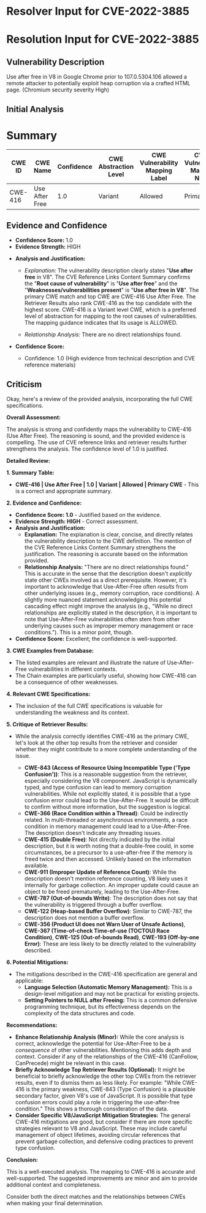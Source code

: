 # Resolver Input for CVE-2022-3885

# Resolution Input for CVE-2022-3885

## Vulnerability Description
Use after free in V8 in Google Chrome prior to 107.0.5304.106 allowed a remote attacker to potentially exploit heap corruption via a crafted HTML page. (Chromium security severity High)

## Initial Analysis
# Summary
| CWE ID | CWE Name | Confidence | CWE Abstraction Level | CWE Vulnerability Mapping Label | CWE-Vulnerability Mapping Notes |
|---|---|---|---|---|---|
| CWE-416 | Use After Free | 1.0 | Variant | Allowed | Primary CWE |

## Evidence and Confidence

*   **Confidence Score:** 1.0
*   **Evidence Strength:** HIGH

- **Analysis and Justification:**  
  - *Explanation:* The vulnerability description clearly states "**Use after free** in V8". The CVE Reference Links Content Summary confirms the "**Root cause of vulnerability**" is "**Use after free**" and the "**Weaknesses/vulnerabilities present**" is "**Use after free in V8**". The primary CWE match and top CWE are CWE-416 Use After Free. The Retriever Results also rank CWE-416 as the top candidate with the highest score. CWE-416 is a Variant level CWE, which is a preferred level of abstraction for mapping to the root causes of vulnerabilities. The mapping guidance indicates that its usage is ALLOWED.

  - *Relationship Analysis:* There are no direct relationships found.

- **Confidence Score:**  
  - Confidence: 1.0 (High evidence from technical description and CVE reference materials)

## Criticism
Okay, here's a review of the provided analysis, incorporating the full CWE specifications.

**Overall Assessment:**

The analysis is strong and confidently maps the vulnerability to CWE-416 (Use After Free). The reasoning is sound, and the provided evidence is compelling. The use of CVE reference links and retriever results further strengthens the analysis. The confidence level of 1.0 is justified.

**Detailed Review:**

**1. Summary Table:**

*   **CWE-416 | Use After Free | 1.0 | Variant | Allowed | Primary CWE** - This is a correct and appropriate summary.

**2. Evidence and Confidence:**

*   **Confidence Score: 1.0** - Justified based on the evidence.
*   **Evidence Strength: HIGH** - Correct assessment.
*   **Analysis and Justification:**
    *   **Explanation:** The explanation is clear, concise, and directly relates the vulnerability description to the CWE definition.  The mention of the CVE Reference Links Content Summary strengthens the justification. The reasoning is accurate based on the information provided.
    *   **Relationship Analysis:**  "There are no direct relationships found." This is accurate in the sense that the description doesn't *explicitly* state other CWEs involved as a direct prerequisite. However, it's important to acknowledge that Use-After-Free often *results* from other underlying issues (e.g., memory corruption, race conditions). A slightly more nuanced statement acknowledging this potential cascading effect might improve the analysis (e.g., "While no direct relationships are explicitly stated in the description, it is important to note that Use-After-Free vulnerabilities often stem from other underlying causes such as improper memory management or race conditions.").  This is a minor point, though.
*   **Confidence Score:**  Excellent; the confidence is well-supported.

**3. CWE Examples from Database:**

*   The listed examples are relevant and illustrate the nature of Use-After-Free vulnerabilities in different contexts.
*   The Chain examples are particularly useful, showing how CWE-416 can be a consequence of other weaknesses.

**4. Relevant CWE Specifications:**

*   The inclusion of the full CWE specifications is valuable for understanding the weakness and its context.

**5. Critique of Retriever Results:**

* While the analysis correctly identifies CWE-416 as the primary CWE, let's look at the other top results from the retriever and consider whether they might contribute to a more complete understanding of the issue.

    *   **CWE-843 (Access of Resource Using Incompatible Type ('Type Confusion'))**: This is a reasonable suggestion from the retriever, especially considering the V8 component. JavaScript is dynamically typed, and type confusion can lead to memory corruption vulnerabilities. While not explicitly stated, it is possible that a type confusion error could lead to the Use-After-Free. It would be difficult to confirm without more information, but the suggestion is logical.
    *   **CWE-366 (Race Condition within a Thread)**: Could be indirectly related.  In multi-threaded or asynchronous environments, a race condition in memory management could lead to a Use-After-Free. The description doesn't indicate any threading issues.
    *   **CWE-415 (Double Free)**: Not directly indicated by the initial description, but it is worth noting that a double-free could, in some circumstances, be a precursor to a use-after-free if the memory is freed twice and then accessed.  Unlikely based on the information available.
    *   **CWE-911 (Improper Update of Reference Count)**: While the description doesn't mention reference counting, V8 likely uses it internally for garbage collection. An improper update could cause an object to be freed prematurely, leading to the Use-After-Free.
    *   **CWE-787 (Out-of-bounds Write)**: The description does not say that the vulnerability is triggered through a buffer overflow.
    *   **CWE-122 (Heap-based Buffer Overflow)**: Similar to CWE-787, the description does not mention a buffer overflow.
    *   **CWE-356 (Product UI does not Warn User of Unsafe Actions)**, **CWE-367 (Time-of-check Time-of-use (TOCTOU) Race Condition)**, **CWE-125 (Out-of-bounds Read)**, **CWE-193 (Off-by-one Error)**: These are less likely to be directly related to the vulnerability described.

**6. Potential Mitigations:**

*   The mitigations described in the CWE-416 specification are general and applicable:
    *   **Language Selection (Automatic Memory Management):** This is a design-level mitigation and may not be practical for existing projects.
    *   **Setting Pointers to NULL after Freeing:** This is a common defensive programming technique, but its effectiveness depends on the complexity of the data structures and code.

**Recommendations:**

*   **Enhance Relationship Analysis (Minor):** While the core analysis is correct, acknowledge the potential for Use-After-Free to be a *consequence* of other vulnerabilities.  Mentioning this adds depth and context.  Consider if any of the relationships of the CWE-416 (CanFollow, CanPrecede) might be relevant in this case.
*   **Briefly Acknowledge Top Retriever Results (Optional):** It might be beneficial to briefly acknowledge the other top CWEs from the retriever results, even if to dismiss them as less likely.  For example: "While CWE-416 is the primary weakness, CWE-843 (Type Confusion) is a plausible secondary factor, given V8's use of JavaScript. It is possible that type confusion errors could play a role in triggering the use-after-free condition." This shows a thorough consideration of the data.
*   **Consider Specific V8/JavaScript Mitigation Strategies:** The general CWE-416 mitigations are good, but consider if there are more specific strategies relevant to V8 and JavaScript. These may include careful management of object lifetimes, avoiding circular references that prevent garbage collection, and defensive coding practices to prevent type confusion.

**Conclusion:**

This is a well-executed analysis. The mapping to CWE-416 is accurate and well-supported. The suggested improvements are minor and aim to provide additional context and completeness.

Consider both the direct matches and the relationships between CWEs
when making your final determination.
        